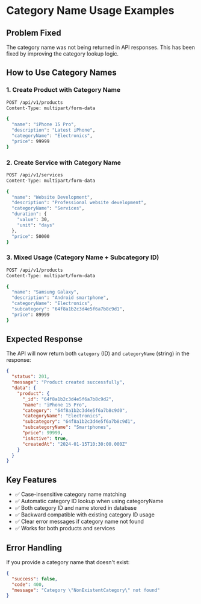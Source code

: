 # Category Name Usage Examples

## Problem Fixed
The category name was not being returned in API responses. This has been fixed by improving the category lookup logic.

## How to Use Category Names

### 1. Create Product with Category Name
```bash
POST /api/v1/products
Content-Type: multipart/form-data

{
  "name": "iPhone 15 Pro",
  "description": "Latest iPhone",
  "categoryName": "Electronics",
  "price": 99999
}
```

### 2. Create Service with Category Name
```bash
POST /api/v1/services
Content-Type: multipart/form-data

{
  "name": "Website Development",
  "description": "Professional website development",
  "categoryName": "Services",
  "duration": {
    "value": 30,
    "unit": "days"
  },
  "price": 50000
}
```

### 3. Mixed Usage (Category Name + Subcategory ID)
```bash
POST /api/v1/products
Content-Type: multipart/form-data

{
  "name": "Samsung Galaxy",
  "description": "Android smartphone",
  "categoryName": "Electronics",
  "subcategory": "64f8a1b2c3d4e5f6a7b8c9d1",
  "price": 89999
}
```

## Expected Response
The API will now return both `category` (ID) and `categoryName` (string) in the response:

```json
{
  "status": 201,
  "message": "Product created successfully",
  "data": {
    "product": {
      "_id": "64f8a1b2c3d4e5f6a7b8c9d2",
      "name": "iPhone 15 Pro",
      "category": "64f8a1b2c3d4e5f6a7b8c9d0",
      "categoryName": "Electronics",
      "subcategory": "64f8a1b2c3d4e5f6a7b8c9d1",
      "subcategoryName": "Smartphones",
      "price": 99999,
      "isActive": true,
      "createdAt": "2024-01-15T10:30:00.000Z"
    }
  }
}
```

## Key Features
- ✅ Case-insensitive category name matching
- ✅ Automatic category ID lookup when using categoryName
- ✅ Both category ID and name stored in database
- ✅ Backward compatible with existing category ID usage
- ✅ Clear error messages if category name not found
- ✅ Works for both products and services

## Error Handling
If you provide a category name that doesn't exist:
```json
{
  "success": false,
  "code": 400,
  "message": "Category \"NonExistentCategory\" not found"
}
```
